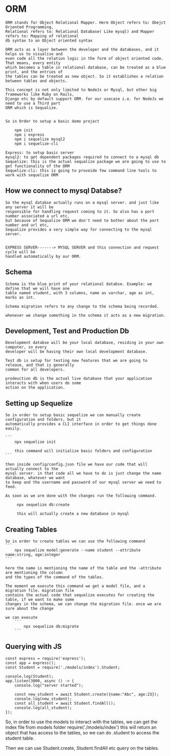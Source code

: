 # ORM
    ORM stands for Object Relational Mapper. Here Object refers to: Obejct Oriented Programming,
    Relational refers to: Relational Database( Like mysql) and Mapper refers to: Mapping of relational
    db syntax to an Object oriented syntax

    ORM acts as a layer between the developer and the databases, and it helps us to visualise and 
    even code all the relation logic in the form of object oriented code. That means, every entity
    which becomes a table in relational database, can be treated as a blue print, and the entries of
    the tables can be treated as new object. So it establishes a relation between tables and objects.

    This concept is not only limited to NodeJs or Mysql, but other big frameworks like Ruby on Rails,
    Django etc by default support ORM. for our usecase i.e. for NodeJs we need to use a Third part
    ORM which is Sequalize.


    So in Order to setup a basic demo project
``` 
    npm init
    npm i express
    npm i sequelize mysql2
    npm i sequelize-cli

```

    Express: to setup basic server
    mysql2: to get dependent packages required to connect to a mysql db
    Sequelize: this is the actual sequalize package we are going to use to get functionality of the ORM
    Sequelize-cli: this is going to proveide few command line tools to work with sequelize ORM



## How we connect to mysql Databse?

    So the mysql databse actually runs on a mysql server. and just like any server it will be
    responsible for handling request coming to it. So also has a port number associated a url etc,
    but because of Sequalize ORM we don't need to bother about the port number and url etc,
    Sequalize provides a very simple way for connecting to the mysql server.


    EXPRESS SERVER-------> MYSQL SERVER and this connection and request cycle will be
    handled automatically by our ORM.

## Schema

    Schema is the blue print of your relational databse. Example: we define that we will have one
    table named student, with 3 columns, name as varchar, age as int, marks as int.

    Schema migration refers to any change to the schema being recorded.

    whenever we change something in the schema it acts as a new migration.

## Development, Test and Production Db

    Development databse will be your local database, residing in your own computer, so every 
    developer will be having their own local development database.

    Test db is setup for testing new features that we are going to release, and that is generally
    common for all developers.

    prodeuction db is the actual live database that your application interacts with when users do some
    action on the application.


## Setting up Sequelize

    So in order to setup basic sequelize we can manually create configuration and folders, but it 
    automatically provides a CLI interface in order to get things done easily.

    ```
        npx sequelize init
    
        this command will initialize basic folders and configuration
    ```

    then inside config/config.json file we have our code that will actually connect to the
    mysql server. in that code all we have to do is just change the name database, whatever we want
    to keep and the username and password of our mysql server we need to feed.

    As soon as we are done with the changes run the following command.

         npx sequelize db:create

         this will actually create a new database in mysql

##  Creating Tables

    So in order to create tables we can use the following command
    ```
        npx sequelize model:generate --name student --attribute name:string, age:integer
    ```

    here the name is mentioning the name of the table and the -attribute are mentioning the column
    and the types of the command of the tables.

    The moment we execute this command we get a model file, and a migration file. migration file
    contains the actual code that sequelize executes for creating the table, if we want to make some
    changes in the schema, we can change the migration file. once we are sure about the change 

    we can execute
        ```
            npx sequelize db:migrate
        ```




## Querying with JS

    const express = require('express');
    const app = express();
    const Student = require('./models/index').Student;

    console.log(Student);
    app.listen(3000, async () -> {
        console.log("server started");

        const new_student = await Student.create({name:"Abc", age:23});
        console.log(new_student);
        const all_student = await Student.findAll();
        console.log(all_student);
    });



So, in order to use the models to interact with the tables, we can get the index file from models
folder require('./models/index') this will return an object that has access to the tables, so
we can do .student to access the student table.


Then we can use Student.create, Student.findAll etc query on the tables.